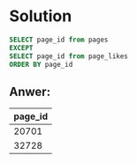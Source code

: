 # Solution
```sql
SELECT page_id from pages
EXCEPT
SELECT page_id from page_likes
ORDER BY page_id
```

## Anwer:
|page_id|
|---|
|20701|
|32728|
